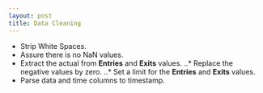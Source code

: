 ```yaml
---
layout: post
title: Data Cleaning 
---
```


* Strip White Spaces. 
* Assure there is no NaN values. 
* Extract the actual from **Entries** and **Exits** values. 
..* Replace the negative values by zero. 
..* Set a limit for the **Entries** and **Exits** values. 
* Parse data and time columns to timestamp.

